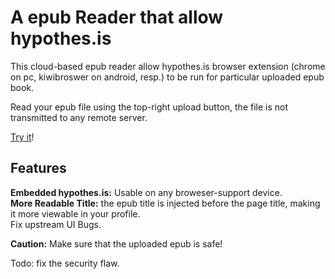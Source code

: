 # A epub Reader that allow hypothes.is

This cloud-based epub reader allow hypothes.is browser extension (chrome on pc, kiwibroswer on android, resp.) to be run for particular uploaded epub book.

Read your epub file using the top-right upload button, the file is not transmitted to any remote server.

[Try it](https://structseeker.github.io/hypothes.is-epubjs-reader/)!



## Features

**Embedded hypothes.is:** Usable on any broweser-support device.  
**More Readable Title:** the epub title is injected before the page title, making it more viewable in your profile.  
Fix upstream UI Bugs.  

**Caution:**  Make sure that the uploaded epub is safe!

Todo: fix the security flaw.